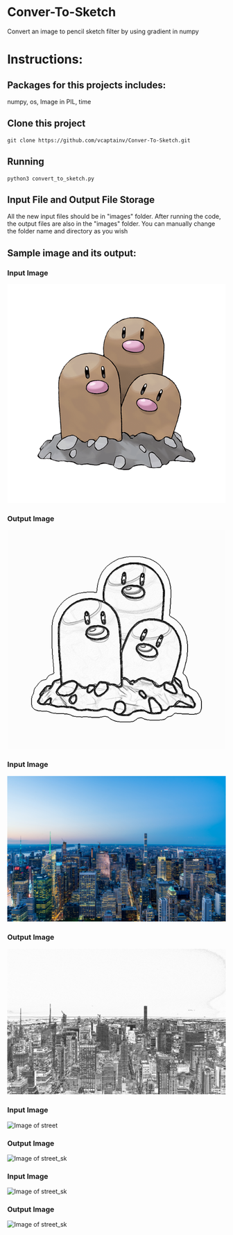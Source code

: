 # Conver-To-Sketch
Convert an image to pencil sketch filter by using gradient in numpy

# Instructions:
## Packages for this projects includes: 
numpy, os, Image in PIL, time

## Clone this project
``` python3
git clone https://github.com/vcaptainv/Conver-To-Sketch.git
```

## Running
``` python3
python3 convert_to_sketch.py
```
## Input File and Output File Storage
All the new input files should be in "images" folder.
After running the code, the output files are also in the "images" folder.
You can manually change the folder name and directory as you wish

## Sample image and its output:
### Input Image
![Image of mice](https://github.com/vcaptainv/Conver-To-Sketch/blob/master/images/mice.png)
### Output Image
![Image of mice_sk](https://github.com/vcaptainv/Conver-To-Sketch/blob/master/images/SK_mice.png)
### Input Image
![Image of NY](https://github.com/vcaptainv/Conver-To-Sketch/blob/master/images/tuan-nguyen-9lhg59wHMIA-unsplash.jpg)
### Output Image
![Image of NY_SK](https://github.com/vcaptainv/Conver-To-Sketch/blob/master/images/SK_tuan-nguyen-9lhg59wHMIA-unsplash.jpg)
### Input Image
![Image of street](https://github.com/vcaptainv/Conver-To-Sketch/blob/master/images/georgios-domouchtsidis-CIMx-ymiuiI-unsplash.jpg)
### Output Image
![Image of street_sk](https://github.com/vcaptainv/Conver-To-Sketch/blob/master/images/SK_georgios-domouchtsidis-CIMx-ymiuiI-unsplash.jpg)
### Input Image
![Image of street_sk](https://github.com/vcaptainv/Conver-To-Sketch/blob/master/images/quentin-lagache-bqk51Qh0oyc-unsplash.jpg)
### Output Image
![Image of street_sk](https://github.com/vcaptainv/Conver-To-Sketch/blob/master/images/SK_quentin-lagache-bqk51Qh0oyc-unsplash.jpg)
